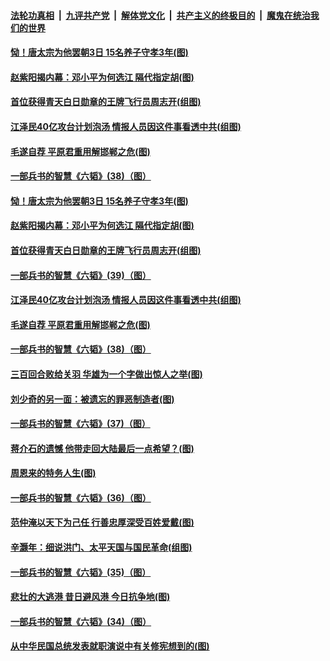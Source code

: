 

####  [法轮功真相](../../../../basic/blob/master/README.md?t=06020131) &nbsp;|&nbsp; [九评共产党](../../../../9ping.md/blob/master/README.md?t=06020131) &nbsp;|&nbsp; [解体党文化](../../../../jtdwh.md/blob/master/README.md?t=06020131)  &nbsp;|&nbsp; [共产主义的终极目的](../../../../gczydzjmd.md/blob/master/README.md?t=06020131) &nbsp;|&nbsp; [魔鬼在统治我们的世界](../../../../mgztzwmdsj.md/blob/master/README.md?t=06020131) 

#### [恸！唐太宗为他罢朝3日 15名养子守孝3年(图)](../pages/p6/934211.md?t=06020131) 

#### [赵紫阳揭内幕：邓小平为何选江 隔代指定胡(图)](../pages/p6/934248.md?t=06020131) 

#### [首位获得青天白日勋章的王牌飞行员周志开(组图)](../pages/p6/934535.md?t=06020131) 

#### [江泽民40亿攻台计划泡汤 情报人员因这件事看透中共(组图)](../pages/p6/935030.md?t=06020131) 

#### [毛遂自荐 平原君重用解邯郸之危(图)](../pages/p6/934307.md?t=06020131) 

#### [一部兵书的智慧《六韬》(38)（图）](../pages/p6/931108.md?t=06020131) 

#### [恸！唐太宗为他罢朝3日 15名养子守孝3年(图)](../pages/p6/934211.md?t=06020131) 

#### [赵紫阳揭内幕：邓小平为何选江 隔代指定胡(图)](../pages/p6/934248.md?t=06020131) 

#### [首位获得青天白日勋章的王牌飞行员周志开(组图)](../pages/p6/934535.md?t=06020131) 

#### [一部兵书的智慧《六韬》(39)（图）](../pages/p6/931109.md?t=06020131) 

#### [江泽民40亿攻台计划泡汤 情报人员因这件事看透中共(组图)](../pages/p6/935030.md?t=06020131) 

#### [毛遂自荐 平原君重用解邯郸之危(图)](../pages/p6/934307.md?t=06020131) 

#### [一部兵书的智慧《六韬》(38)（图）](../pages/p6/931108.md?t=06020131) 

#### [三百回合败给关羽 华雄为一个字做出惊人之举(图)](../pages/p6/934203.md?t=06020131) 

#### [刘少奇的另一面：被遗忘的罪恶制造者(图)](../pages/p6/934213.md?t=06020131) 

#### [一部兵书的智慧《六韬》(37)（图）](../pages/p6/931106.md?t=06020131) 

#### [蒋介石的遗憾 他带走回大陆最后一点希望？(图)](../pages/p6/930971.md?t=06020131) 

#### [周恩来的特务人生(图)](../pages/p6/934446.md?t=06020131) 

#### [一部兵书的智慧《六韬》(36)（图）](../pages/p6/931105.md?t=06020131) 

#### [范仲淹以天下为己任 行善忠厚深受百姓爱戴(图)](../pages/p6/934306.md?t=06020131) 

#### [辛灏年：细说洪门、太平天国与国民革命(组图)](../pages/p6/934164.md?t=06020131) 

#### [一部兵书的智慧《六韬》(35)（图）](../pages/p6/931104.md?t=06020131) 

#### [悲壮的大逃港 昔日避风港 今日抗争地(图)](../pages/p6/934444.md?t=06020131) 


#### [一部兵书的智慧《六韬》(34)（图）](../pages/p6/931103.md?t=06020131) 

#### [从中华民国总统发表就职演说中有关修宪想到的(图)](../pages/p6/934589.md?t=06020131) 

